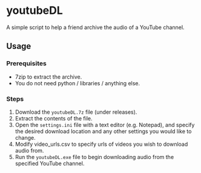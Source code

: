 # youtubeDL

A simple script to help a friend archive the audio of a YouTube channel.

## Usage

### Prerequisites
 - 7zip to extract the archive.
 - You do not need python / libraries / anything else.

### Steps

1. Download the `youtubeDL.7z` file (under releases).
2. Extract the contents of the file.
3. Open the `settings.ini` file with a text editor (e.g. Notepad), and specify the desired download location and any other settings you would like to change.
4. Modify video_urls.csv to specify urls of videos you wish to download audio from.
4. Run the `youtubeDL.exe` file to begin downloading audio from the specified YouTube channel.

